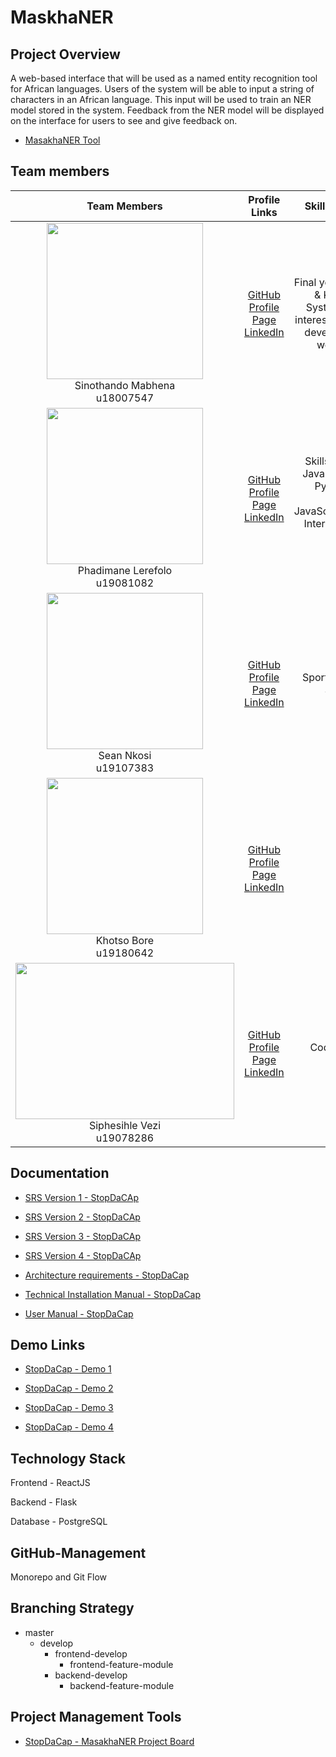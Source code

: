 # MaskhaNER

## Project Overview

A web-based interface that will be used as a named entity recognition tool for African languages. Users of the system will be able to input a string of characters in an African language. This input will be used to train an NER model stored in the system. Feedback from the NER model will be displayed on the interface for users to see and give feedback on.

- [MasakhaNER Tool](https://masakha-ner-fy8z8.ondigitalocean.app/)

## Team members

|                                                                                  **Team Members**                                                                                  |                                                                                      **Profile Links**                                                                                      |                                           **Skills & Interests**                                           |
| :--------------------------------------------------------------------------------------------------------------------------------------------------------------------------------: | :-----------------------------------------------------------------------------------------------------------------------------------------------------------------------------------------: | :--------------------------------------------------------------------------------------------------------: |
|                         <img src="https://avatars.githubusercontent.com/u/53974039?v=4" width="250" height="250"> <br/> Sinothando Mabhena <br/> u18007547                         | [GitHub](https://github.com/sinothandomabhena) <br/> [Profile Page](https://sinothandomabhena.github.io/) <br/> [LinkedIn](https://www.linkedin.com/in/sinothando-mabhena-2ab5301a9/) <br/> |   Final year Information & Knowledge Systems student interested in fullstack development and web design.   |
|                         <img src="https://avatars.githubusercontent.com/u/82508284?v=4" width="250" height="250"> <br/> Phadimane Lerefolo <br/> u19081082                         |                       [GitHub](https://github.com/u19081082) <br/> [Profile Page]() <br/> [LinkedIn](https://www.linkedin.com/in/phadimane-lerefolo-9388ab1a9/) <br/>                       | Skills: Java, C++, Javascript, HTML, Python, PHP, NodeJS, JavaScript,CSS,React Interests: AI, Data Science |
| <img src= "https://avatars.githubusercontent.com/u/73448777?s=400&u=73eedb33e1de74cf7d3912db93c0c909907a3257&v=4" width="250" height="250"> <br/> Sean Nkosi <br/> u19107383 <br/> |           [GitHub](https://github.com/siphoxnkosi) <br/> [Profile Page](https://siphoxnkosi.github.io/) <br/> [LinkedIn](https://www.linkedin.com/in/sean-nkosi-47b7901ba/) <br/>           |                                        Sports, Eating and Sleeping                                         |
|                            <img src="https://avatars.githubusercontent.com/u/82458587?v=4" width="250" height="250"> <br/> Khotso Bore <br/> u19180642                             |                         [GitHub](https://github.com/Khotso-Bore) <br/> [Profile Page]() <br/> [LinkedIn](https://www.linkedin.com/in/khotso-bore-42487620b/) <br/>                          |                                           Anime<br/> Coding<br/>                                           |
|                           <img src="https://avatars.githubusercontent.com/u/73443014?v=4" width="350" height="250"> <br/> Siphesihle Vezi<br/> u19078286                           |                       [GitHub](https://github.com/Siphesihle05) <br/> [Profile Page]() <br/> [LinkedIn](https://www.linkedin.com/in/siphesihle-vezi-471103210/) <br/>                       |                                           Coding, Music, Fiction                                           |

## Documentation

- [SRS Version 1 - StopDaCAp](https://drive.google.com/file/d/1vwcg0cf0iLb66tughppIMyYJJXOPRCmQ/view?usp=sharing)

- [SRS Version 2 - StopDaCAp](https://drive.google.com/file/d/1W7VcD3aDbkesO6wtPLqwU1DE3OHYBJ_k/view?usp=sharing)

- [SRS Version 3 - StopDaCAp](https://drive.google.com/file/d/1JLw7MORwYhoe5lMGbnOFxqr0KYe9BfV_/view?usp=sharing)

- [SRS Version 4 - StopDaCAp](https://drive.google.com/file/d/1-D_yrXVl-VmVqgMtfuUqseKUHJ1hzQA8/view?usp=sharing)

- [Architecture requirements - StopDaCap](https://docs.google.com/document/d/18KUGhHu3Fjvr40h5DXKYnaO1FYh1Oi7Qg8m_osAix9U/edit?usp=sharing)

- [Technical Installation Manual - StopDaCap](https://drive.google.com/file/d/1r211IqysQYGpIEJYGTEo9Cl8KlPkBhi5/view?usp=sharing)

- [User Manual - StopDaCap](https://drive.google.com/file/d/1O_gWV3s0NPwuQITzyDAXyX9_u3udCgea/view?usp=sharing)

## Demo Links

- [StopDaCap - Demo 1](https://drive.google.com/file/d/1nY6zOI-pzEs0-Fn2sCIAineUekJEAGyV/view?usp=sharing)

- [StopDaCap - Demo 2](https://drive.google.com/file/d/1J1Yli8HXnUWk-BW7b4rEUhJUtx-BiG0e/view?usp=sharing)

- [StopDaCap - Demo 3](https://drive.google.com/file/d/1zhGoAeSDADg1Wf-EFukZqfNyTrqiF_UP/view?usp=sharing)

- [StopDaCap - Demo 4](https://drive.google.com/file/d/1B4ZiopojuVTGxoV0dDo6avp0NKysU1gk/view?usp=sharing)

## Technology Stack

<p>Frontend - ReactJS</p>
<p>Backend - Flask</p>
<p>Database - PostgreSQL</p>

## GitHub-Management

<p>Monorepo and Git Flow</p>

## Branching Strategy

- master
  - develop
    - frontend-develop
      - frontend-feature-module
    - backend-develop
      - backend-feature-module

## Project Management Tools

- [StopDaCap - MasakhaNER Project Board](https://github.com/COS301-SE-2021/MasakhaNER/projects/1)
